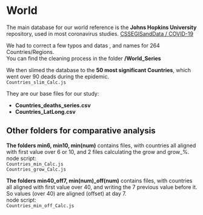 # World

The main database for our world reference is the **Johns Hopkins University** repository, used in most coronavirus studies.
[ CSSEGISandData /
COVID-19 ](https://github.com/CSSEGISandData/COVID-19)

We had to correct a few typos and datas , and names for 264 Countries/Regions.  
You can find the cleaning process in the folder **/World_Series**

We then slimed the database to the **50 most significant Countries**, which went over 90 deads during the epidemic.  
 `Countries_slim_Calc.js`

They are our base files for our study:
- **Countries_deaths_series.csv**
- **Countries_LatLong.csv**

## Other folders for comparative analysis
**The folders min6, min10, min(num)** contains files, with countries all aligned with first value over 6 or 10, and 2 files calculating the grow and grow_%.  
node script:  
`Countries_min_Calc.js`  
`Countries_grow_Calc.js`

**The folders min40_off7, min(num)_off(num)** contains files, with countries all aligned with first value over 40, and writing the 7 previous value before it. So values (over 40) are aligned (offset) at day 7.  
node script:  
`Countries_min_off_Calc.js`
